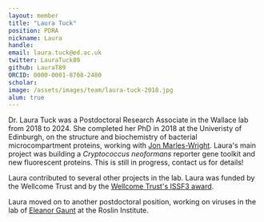 ```yaml
---
layout: member
title: "Laura Tuck"
position: PDRA
nickname: Laura
handle: 
email: laura.tuck@ed.ac.uk
twitter: LauraTuck89
github: LauraT89
ORCID: 0000-0001-8708-2480
scholar: 
image: /assets/images/team/laura-tuck-2018.jpg
alum: true
---
```


Dr. Laura Tuck was a Postdoctoral Research Associate in the Wallace lab from 2018 to 2024.
She completed her PhD in 2018 at the Univeristy of Edinburgh, on the structure and biochemistry of bacterial microcompartment proteins, working with [Jon Marles-Wright](http://www.marles-wright-lab.org/).
Laura's main project was building a _Cryptococcus neoformans_ reporter gene toolkit and new fluorescent proteins. This is still in progress, contact us for details!

Laura contributed to several other projects in the lab. 
Laura was funded by the Wellcome Trust and by the [Wellcome Trust's ISSF3 award](https://www.ed.ac.uk/medicine-vet-medicine/research-support-development-commercialisation/issf).

Laura moved on to another postdoctoral position, working on viruses in the lab of [Eleanor Gaunt](https://edwebprofiles.ed.ac.uk/profile/eleanor-gaunt) at the Roslin Institute.
